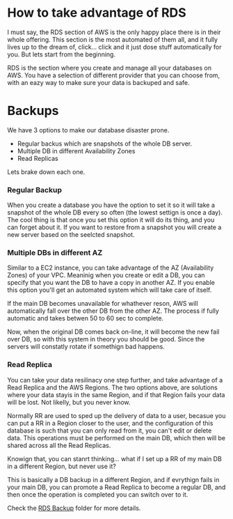 # How to take advantage of RDS

I must say, the RDS section of AWS is the only happy place there is in their whole offering. This section is the most automated of them all, and it fully lives up to the dream of, click… click and it just dose stuff automatically for you. But lets start from the beginning.

RDS is the section where you create and manage all your databases on AWS. You have a selection of different provider that you can choose from, with an eazy way to make sure your data is backuped and safe. 

# Backups 

We have 3 options to make our database disaster prone.

- Regular backus which are snapshots of the whole DB server.
- Multiple DB in different Availability Zones
- Read Replicas

Lets brake down each one.

### Regular Backup

When you create a database you have the option to set it so it will take a snapshot of the whole DB every so often (the lowest settign is once a day). The cool thing is that once you set this option it will do its thing, and you can forget about it. If you want to restore from a snapshot you will create a new server based on the seelcted snapshot.

### Multiple DBs in different AZ

Similar to a EC2 instance, you can take advantage of the AZ (Availability Zones) of your VPC. Meaninig when you create or edit a DB, you can specify that you want the DB to have a copy in another AZ. If you enable this option you'll get an automated system which will take care of itself. 

If the main DB becomes unavailable for whathever reson, AWS will automatically fall over the other DB from the other AZ. The process if fully automatic and takes betwen 50 to 60 sec to complete. 

Now, when the original DB comes back on-line, it will become the new fail over DB, so with this system in theory you should be good. Since the servers will constatly rotate if somethign bad happens.

### Read Replica

You can take your data resilinacy one step further, and take advantage of a Read Replica and the AWS Regions. The two options above, are solutions where your data stayis in the same Region, and if that Region fails your data will be lost. Not likelly, but you never know. 

Normally RR are used to sped up the delivery of data to a user, becasue you can put a RR in a Region closer to the user, and the configuration of this database is such that you can only read from it, you can't edit or delete data. This operations must be performed on the main DB, which then will be shared across all the Read Replicas.

Knowign that, you can stanrt thinking... what if I set up a RR of my main DB in a different Region, but never use it?

This is basically a DB backup in a different Region, and if evrythign fails in your main DB, you can promote a Read Replica to become a regular DB, and then once the operation is completed you can switch over to it. 

Check the [RDS Backup](https://github.com/davidgatti/How-to-think-about-the-AWS-infrastructure/tree/master/x11_RDS/RDS%20Backups) folder for more details.

